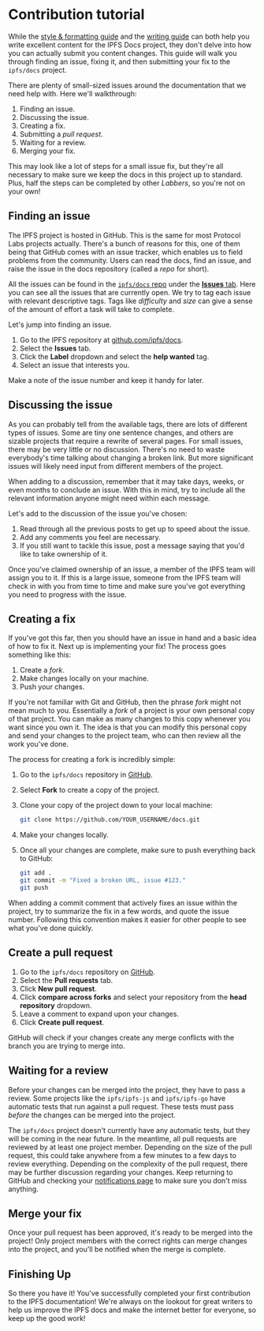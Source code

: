 # Contribution tutorial

While the [style & formatting guide](style-formatting-and-grammar.md) and the [writing guide](writing-guide.md) can both help you write excellent content for the IPFS Docs project, they don't delve into how you can actually submit you content changes. This guide will walk you through finding an issue, fixing it, and then submitting your fix to the `ipfs/docs` project.

There are plenty of small-sized issues around the documentation that we need help with. Here we'll walkthrough:

1. Finding an issue.
2. Discussing the issue.
3. Creating a fix.
4. Submitting a _pull request_.
5. Waiting for a review.
6. Merging your fix.

This may look like a lot of steps for a small issue fix, but they're all necessary to make sure we keep the docs in this project up to standard. Plus, half the steps can be completed by other _Labbers_, so you're not on your own!

## Finding an issue

The IPFS project is hosted in GitHub. This is the same for most Protocol Labs projects actually. There's a bunch of reasons for this, one of them being that GitHub comes with an issue tracker, which enables us to field problems from the community. Users can read the docs, find an issue, and raise the issue in the docs repository (called a _repo_ for short).

All the issues can be found in the [`ipfs/docs` repo](https://github.com/ipfs/docs/) under the [**Issues** tab](https://github.com/ipfs/docs/issues/). Here you can see all the issues that are currently open. We try to tag each issue with relevant descriptive tags. Tags like _difficulty_ and _size_ can give a sense of the amount of effort a task will take to complete.

Let's jump into finding an issue.

1. Go to the IPFS repository at [github.com/ipfs/docs](https://github.com/ipfs/docs).
2. Select the **Issues** tab.
3. Click the **Label** dropdown and select the **help wanted** tag.
4. Select an issue that interests you.

Make a note of the issue number and keep it handy for later.

## Discussing the issue

As you can probably tell from the available tags, there are lots of different types of issues. Some are tiny one sentence changes, and others are sizable projects that require a rewrite of several pages. For small issues, there may be very little or no discussion. There's no need to waste everybody's time talking about changing a broken link. But more significant issues will likely need input from different members of the project.

When adding to a discussion, remember that it may take days, weeks, or even months to conclude an issue. With this in mind, try to include all the relevant information anyone might need within each message.

Let's add to the discussion of the issue you've chosen:

1. Read through all the previous posts to get up to speed about the issue.
2. Add any comments you feel are necessary.
3. If you still want to tackle this issue, post a message saying that you'd like to take ownership of it.

Once you've claimed ownership of an issue, a member of the IPFS team will assign you to it. If this is a large issue, someone from the IPFS team will check in with you from time to time and make sure you've got everything you need to progress with the issue.

## Creating a fix

If you've got this far, then you should have an issue in hand and a basic idea of how to fix it. Next up is implementing your fix! The process goes something like this:

1. Create a _fork_.
2. Make changes locally on your machine.
3. Push your changes.

If you're not familiar with Git and GitHub, then the phrase _fork_ might not mean much to you. Essentially a _fork_ of a project is your own personal copy of that project. You can make as many changes to this copy whenever you want since you own it. The idea is that you can modify this personal copy and send your changes to the project team, who can then review all the work you've done.

The process for creating a fork is incredibly simple:

1. Go to the `ipfs/docs` repository in [GitHub](https://github.com/ipfs/docs).
2. Select **Fork** to create a copy of the project.
3. Clone your copy of the project down to your local machine:

   ```bash
   git clone https://github.com/YOUR_USERNAME/docs.git
   ```

4. Make your changes locally.
5. Once all your changes are complete, make sure to push everything back to GitHub:

   ```bash
   git add .
   git commit -m "Fixed a broken URL, issue #123."
   git push
   ```

When adding a commit comment that actively fixes an issue within the project, try to summarize the fix in a few words, and quote the issue number. Following this convention makes it easier for other people to see what you've done quickly.

## Create a pull request

1. Go to the `ipfs/docs` repository on [GitHub](https://github.com/ipfs/docs).
2. Select the **Pull requests** tab.
3. Click **New pull request**.
4. Click **compare across forks** and select your repository from the **head repository** dropdown.
5. Leave a comment to expand upon your changes.
6. Click **Create pull request**.

GitHub will check if your changes create any merge conflicts with the branch you are trying to merge into.

## Waiting for a review

Before your changes can be merged into the project, they have to pass a review. Some projects like the `ipfs/ipfs-js` and `ipfs/ipfs-go` have automatic tests that run against a pull request. These tests must pass _before_ the changes can be merged into the project.

The `ipfs/docs` project doesn't currently have any automatic tests, but they will be coming in the near future. In the meantime, all pull requests are reviewed by at least one project member. Depending on the size of the pull request, this could take anywhere from a few minutes to a few days to review everything. Depending on the complexity of the pull request, there may be further discussion regarding your changes. Keep returning to GitHub and checking your [notifications page](https://github.com/notifications) to make sure you don't miss anything.

## Merge your fix

Once your pull request has been approved, it's ready to be merged into the project! Only project members with the correct rights can merge changes into the project, and you'll be notified when the merge is complete.

## Finishing Up

So there you have it! You've successfully completed your first contribution to the IPFS documentation! We're always on the lookout for great writers to help us improve the IPFS docs and make the internet better for everyone, so keep up the good work!
